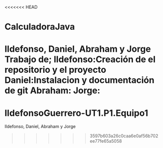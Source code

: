 <<<<<<< HEAD
# CalculadoraJava
Ildefonso, Daniel, Abraham y Jorge
Trabajo de;
Ildefonso:Creación de el repositorio y el proyecto
Daniel:Instalacion y documentación de git
Abraham:
Jorge:
=======
# IldefonsoGuerrero-UT1.P1.Equipo1
Ildefonso, Daniel, Abraham y Jorge
>>>>>>> 3597b603a26c0caa6e0af56b702ee77fe65a5058
